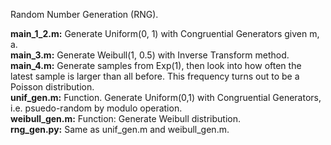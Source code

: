 Random Number Generation (RNG).

**main_1_2.m:** Generate Uniform(0, 1) with Congruential Generators given m, a.  
**main_3.m:** Generate Weibull(1, 0.5) with Inverse Transform method.  
**main_4.m:** Generate samples from Exp(1), then look into how often the latest sample is larger than all before. This frequency turns out to be a Poisson distribution.  
**unif_gen.m:** Function. Generate Uniform(0,1) with Congruential Generators, i.e. psuedo-random by modulo operation.  
**weibull_gen.m:** Function: Generate Weibull distribution.  
**rng_gen.py:** Same as unif_gen.m and weibull_gen.m.

